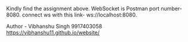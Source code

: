 Kindly find the assignment above. WebSocket is Postman port number- 8080. connect ws with this link- ws://localhost:8080.

Author - Vibhanshu Singh
9917403058
https://vibhanshu11.github.io/website/

